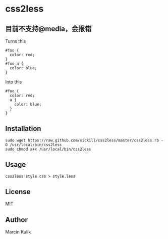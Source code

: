 # css2less
## 目前不支持@media，会报错
Turns this

    #foo {
      color: red;
    }
    #foo a {
      color: blue;
    }

Into this

    #foo {
      color: red;
      a {
        color: blue;
      }
    }
    
## Installation

    sudo wget https://raw.github.com/sickill/css2less/master/css2less.rb -O /usr/local/bin/css2less
    sudo chmod a+x /usr/local/bin/css2less

## Usage

    css2less style.css > style.less

## License

MIT

## Author

Marcin Kulik